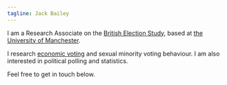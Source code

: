 ```yaml
---
tagline: Jack Bailey
---
```


I am a Research Associate on the [British Election Study](https://www.britishelectionstudy.com), based at [the University of Manchester](https://www.socialsciences.manchester.ac.uk/politics/).

I research [economic voting](https://en.wikipedia.org/wiki/Economic_voting) and sexual minority voting behaviour. I am also interested in political polling and statistics.

Feel free to get in touch below.

<!-- To embed a relative link use [luctus urna]({{< ref "presentations.md" >}}) -->
